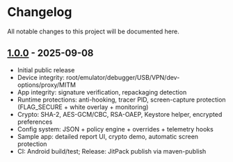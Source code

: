 # Changelog

All notable changes to this project will be documented here.

## [1.0.0] - 2025-09-08
- Initial public release
- Device integrity: root/emulator/debugger/USB/VPN/dev-options/proxy/MITM
- App integrity: signature verification, repackaging detection
- Runtime protections: anti-hooking, tracer PID, screen-capture protection (FLAG_SECURE + white overlay + monitoring)
- Crypto: SHA-2, AES-GCM/CBC, RSA-OAEP, Keystore helper, encrypted preferences
- Config system: JSON + policy engine + overrides + telemetry hooks
- Sample app: detailed report UI, crypto demo, automatic screen protection
- CI: Android build/test; Release: JitPack publish via maven-publish

[1.0.0]: https://github.com/mirajabi/SecurityKit-Android/releases/tag/1.0.0
